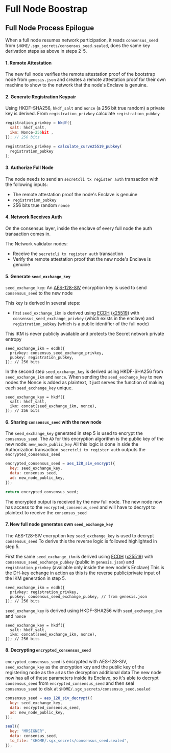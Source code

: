 # Full Node Boostrap

## Full Node Process Epilogue

When a full node resumes network participation, it reads `consensus_seed` from `$HOME/.sgx_secrets/consensus_seed.sealed`, does the same key derivation steps as above in steps 2-5.

#### 1. Remote Attestation

The new full node verifies the remote attestation proof of the bootstrap node from `genesis.json` and creates a remote attestation proof for their own machine to show to the network that the node's Enclave is genuine.

#### 2. Generate Registration Keypair

Using HKDF-SHA256, `hkdf_salt` and `nonce` (a 256 bit true random) a private key is derived. From `registration_privkey` calculate `registration_pubkey`

```js
registration_privkey = hkdf({
  salt: hkdf_salt,
  ikm: Nonce-256bit ,
}); // 256 bits

registration_privkey = calculate_curve25519_pubkey(
  registration_pubkey
);
```

#### 3. Authorize Full Node

The node needs to send an `secretcli tx register auth` transaction with the following inputs:

* The remote attestation proof the node's Enclave is genuine
* `registration_pubkey`
* 256 bits true random `nonce`

#### 4. Network Receives Auth

On the consensus layer, inside the enclave of every full node the auth transaction comes in.

The Network validator nodes:

* Receive the `secretcli tx register auth` transaction
* Verify the remote attestation proof that the new node's Enclave is genuine

#### 5. Generate `seed_exchange_key`

`seed_exchange_key`: An [AES-128-SIV](https://tools.ietf.org/html/rfc5297) encryption key is used to send `consensus_seed` to the new node

This key is derived in several steps:

* first `seed_exchange_ikm` is derived using [ECDH](https://en.wikipedia.org/wiki/Elliptic-curve\_Diffie%E2%80%93Hellman) ([x25519](https://tools.ietf.org/html/rfc7748#section-6)) with `consensus_seed_exchange_privkey` (which exists in the enclave) and `registration_pubkey` (which is a public identifier of the full node)

This IKM is never publicly available and protects the Secret network private entropy

```
seed_exchange_ikm = ecdh({
  privkey: consensus_seed_exchange_privkey,
  pubkey: registration_pubkey,
}); // 256 bits
```

In the second step `seed_exchange_key` is derived using HKDF-SHA256 from `seed_exchange_ikm` and `nonce`. When sending the `seed_exchange_key` to new nodes the Nonce is added as plaintext, it just serves the function of making each `seed_exchange_key` unique.

```
seed_exchange_key = hkdf({
  salt: hkdf_salt,
  ikm: concat(seed_exchange_ikm, nonce),
}); // 256 bits
```

#### 6. Sharing `consensus_seed` with the new node

The `seed_exchange_key` generated in step 5 is used to encrypt the `consensus_seed`. The `AD` for this encryption algorithm is the public key of the new node: `new_node_public_key` All this logic is done in side the Authorization transaction. `secretcli tx register auth` outputs the `encrypted_consensus_seed`

```js
encrypted_consensus_seed = aes_128_siv_encrypt({
  key: seed_exchange_key,
  data: consensus_seed,
  ad: new_node_public_key,
});

return encrypted_consensus_seed;
```

The encrypted output is received by the new full node. The new node now has access to the `encrypted_consensus_seed` and will have to decrypt to plaintext to receive the `consensus_seed`

#### 7. New full node generates own `seed_exchange_key`

The AES-128-SIV encryption key `seed_exchange_key` is used to decrypt `consensus_seed` To derive this the reverse logic is followed highlighted in step 5.

First the same `seed_exchange_ikm` is derived using [ECDH](https://en.wikipedia.org/wiki/Elliptic-curve\_Diffie%E2%80%93Hellman) ([x25519](https://tools.ietf.org/html/rfc7748#section-6)) with `consensus_seed_exchange_pubkey` (public in `genesis.json`) and `registration_privkey` (available only inside the new node's Enclave) This is the DH-key echange in action as this is the reverse public/private input of the IKM generation in step 5.

```
seed_exchange_ikm = ecdh({
  privkey: registration_privkey,
  pubkey: consensus_seed_exchange_pubkey, // from genesis.json
}); // 256 bits
```

`seed_exchange_key` is derived using HKDF-SHA256 with `seed_exchange_ikm` and `nonce`

```
seed_exchange_key = hkdf({
  salt: hkdf_salt,
  ikm: concat(seed_exchange_ikm, nonce),
}); // 256 bits
```

#### 8. Decrypting `encrypted_consensus_seed`

`encrypted_consensus_seed` is encrypted with AES-128-SIV, `seed_exchange_key` as the encryption key and the public key of the registering node as the `ad` as the decryption additional data The new node now has all of these parameters inside its Enclave, so it's able to decrypt `consensus_seed` from `encrypted_consensus_seed` and then seal `consensus_seed` to disk at `$HOME/.sgx_secrets/consensus_seed.sealed`

```js
consensus_seed = aes_128_siv_decrypt({
  key: seed_exchange_key,
  data: encrypted_consensus_seed,
  ad: new_node_public_key,
});

seal({
  key: "MRSIGNER",
  data: consensus_seed,
  to_file: "$HOME/.sgx_secrets/consensus_seed.sealed",
});
```
